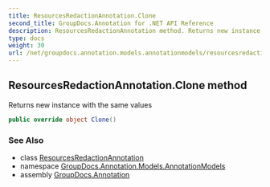 ```yaml
---
title: ResourcesRedactionAnnotation.Clone
second_title: GroupDocs.Annotation for .NET API Reference
description: ResourcesRedactionAnnotation method. Returns new instance with the same values
type: docs
weight: 30
url: /net/groupdocs.annotation.models.annotationmodels/resourcesredactionannotation/clone/
---
```

## ResourcesRedactionAnnotation.Clone method

Returns new instance with the same values

```csharp
public override object Clone()
```

### See Also

* class [ResourcesRedactionAnnotation](../)
* namespace [GroupDocs.Annotation.Models.AnnotationModels](../../resourcesredactionannotation/)
* assembly [GroupDocs.Annotation](../../../)


